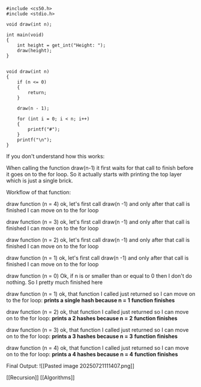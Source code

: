 ```
#include <cs50.h>
#include <stdio.h>

void draw(int n);
  
int main(void)
{
    int height = get_int("Height: ");
    draw(height);
}  
  

void draw(int n)
{
    if (n <= 0)
    {
        return;
    }
  
    draw(n - 1);  

    for (int i = 0; i < n; i++)
    {
        printf("#");
    }
    printf("\n");
}
```

If you don't understand how this works:

When calling the function draw(n-1) it first waits for that call to finish before it goes on to the for loop. So it actually starts with printing the top layer which is just a single brick. 

Workflow of that function:

draw function (n = 4)
ok, let's first call draw(n -1) and only after that call is finished I can move on to the for loop

draw function (n = 3)
ok, let's first call draw(n -1) and only after that call is finished I can move on to the for loop

draw function (n = 2)
ok, let's first call draw(n -1) and only after that call is finished I can move on to the for loop

draw function (n = 1)
ok, let's first call draw(n -1) and only after that call is finished I can move on to the for loop

draw function (n = 0)
Ok, if n is or smaller than or equal to 0 then I don't do nothing. So I pretty much finished here

draw function (n = 1)
ok, that function I called just returned so I can move on to the for loop:
**prints a single hash because n = 1**
**function finishes**

draw function (n = 2)
ok, that function I called just returned so I can move on to the for loop:
**prints a 2 hashes because n = 2**
**function finishes**

draw function (n = 3)
ok, that function I called just returned so I can move on to the for loop:
**prints a 3 hashes because n = 3**
**function finishes**

draw function (n = 4)
ok, that function I called just returned so I can move on to the for loop:
**prints a 4 hashes because n = 4**
**function finishes**

Final Output: 
![[Pasted image 20250721111407.png]]




[[Recursion]]
[[Algorithms]]
